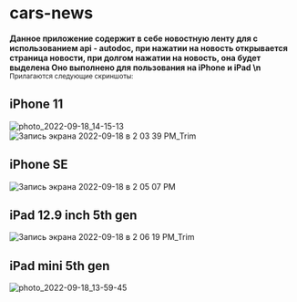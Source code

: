 # cars-news
**Данное приложение содержит в себе новостную ленту для с использованием api - autodoc, при нажатии на новость открывается страница новости, при долгом нажатии на новость, она будет выделена
Оно выполнено для пользования на iPhone и iPad \n**
<sub>Прилагаются следующие скриншоты:</sub>
## iPhone 11
![photo_2022-09-18_14-15-13](https://user-images.githubusercontent.com/54187575/190899910-4e972bee-9a2f-47e5-bc57-c67c1229d7f3.jpg)
![Запись экрана 2022-09-18 в 2 03 39 PM_Trim](https://user-images.githubusercontent.com/54187575/190899521-97686966-6cd6-45f2-b73b-1a0193ea4720.gif)

## iPhone SE
![Запись экрана 2022-09-18 в 2 05 07 PM](https://user-images.githubusercontent.com/54187575/190899447-7e6daca8-db2c-45b7-98a6-17dce34b6df7.gif)

## iPad 12.9 inch 5th gen
![Запись экрана 2022-09-18 в 2 06 19 PM_Trim](https://user-images.githubusercontent.com/54187575/190899919-ee745eed-2b87-4682-b6a5-2c9e52c27fe2.gif)

## iPad mini 5th gen
![photo_2022-09-18_13-59-45](https://user-images.githubusercontent.com/54187575/190899424-8ab9dd4d-c3ec-47b1-980d-132c847309e5.jpg)

